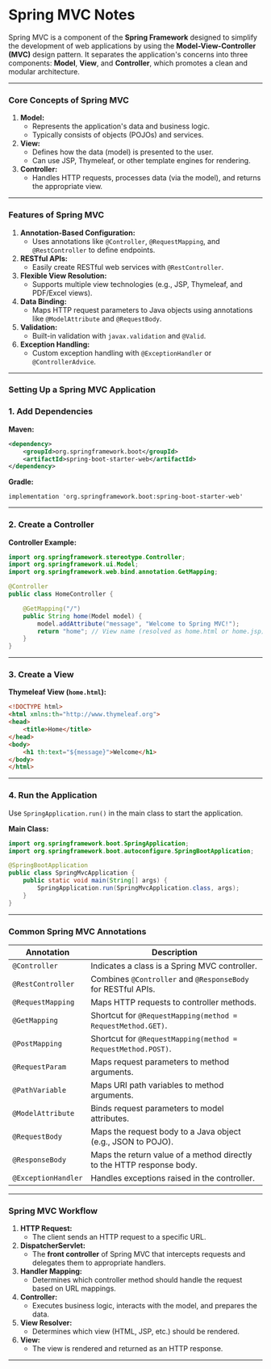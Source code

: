 # **Spring MVC Notes**

Spring MVC is a component of the **Spring Framework** designed to simplify the development of web applications by using the **Model-View-Controller (MVC)** design pattern. It separates the application's concerns into three components: **Model**, **View**, and **Controller**, which promotes a clean and modular architecture.

---

### **Core Concepts of Spring MVC**

1. **Model:**
    - Represents the application's data and business logic.
    - Typically consists of objects (POJOs) and services.
2. **View:**
    - Defines how the data (model) is presented to the user.
    - Can use JSP, Thymeleaf, or other template engines for rendering.
3. **Controller:**
    - Handles HTTP requests, processes data (via the model), and returns the appropriate view.

---

### **Features of Spring MVC**

1. **Annotation-Based Configuration:**
    - Uses annotations like `@Controller`, `@RequestMapping`, and `@RestController` to define endpoints.
2. **RESTful APIs:**
    - Easily create RESTful web services with `@RestController`.
3. **Flexible View Resolution:**
    - Supports multiple view technologies (e.g., JSP, Thymeleaf, and PDF/Excel views).
4. **Data Binding:**
    - Maps HTTP request parameters to Java objects using annotations like `@ModelAttribute` and `@RequestBody`.
5. **Validation:**
    - Built-in validation with `javax.validation` and `@Valid`.
6. **Exception Handling:**
    - Custom exception handling with `@ExceptionHandler` or `@ControllerAdvice`.

---

### **Setting Up a Spring MVC Application**

### **1. Add Dependencies**

**Maven:**

```xml
<dependency>
    <groupId>org.springframework.boot</groupId>
    <artifactId>spring-boot-starter-web</artifactId>
</dependency>

```

**Gradle:**

```
implementation 'org.springframework.boot:spring-boot-starter-web'

```

---

### **2. Create a Controller**

**Controller Example:**

```java
import org.springframework.stereotype.Controller;
import org.springframework.ui.Model;
import org.springframework.web.bind.annotation.GetMapping;

@Controller
public class HomeController {

    @GetMapping("/")
    public String home(Model model) {
        model.addAttribute("message", "Welcome to Spring MVC!");
        return "home"; // View name (resolved as home.html or home.jsp)
    }
}

```

---

### **3. Create a View**

**Thymeleaf View (`home.html`):**

```html
<!DOCTYPE html>
<html xmlns:th="http://www.thymeleaf.org">
<head>
    <title>Home</title>
</head>
<body>
    <h1 th:text="${message}">Welcome</h1>
</body>
</html>

```

---

### **4. Run the Application**

Use `SpringApplication.run()` in the main class to start the application.

**Main Class:**

```java
import org.springframework.boot.SpringApplication;
import org.springframework.boot.autoconfigure.SpringBootApplication;

@SpringBootApplication
public class SpringMvcApplication {
    public static void main(String[] args) {
        SpringApplication.run(SpringMvcApplication.class, args);
    }
}

```

---

### **Common Spring MVC Annotations**

| **Annotation** | **Description** |
| --- | --- |
| `@Controller` | Indicates a class is a Spring MVC controller. |
| `@RestController` | Combines `@Controller` and `@ResponseBody` for RESTful APIs. |
| `@RequestMapping` | Maps HTTP requests to controller methods. |
| `@GetMapping` | Shortcut for `@RequestMapping(method = RequestMethod.GET)`. |
| `@PostMapping` | Shortcut for `@RequestMapping(method = RequestMethod.POST)`. |
| `@RequestParam` | Maps request parameters to method arguments. |
| `@PathVariable` | Maps URI path variables to method arguments. |
| `@ModelAttribute` | Binds request parameters to model attributes. |
| `@RequestBody` | Maps the request body to a Java object (e.g., JSON to POJO). |
| `@ResponseBody` | Maps the return value of a method directly to the HTTP response body. |
| `@ExceptionHandler` | Handles exceptions raised in the controller. |

---

### **Spring MVC Workflow**

1. **HTTP Request:**
    - The client sends an HTTP request to a specific URL.
2. **DispatcherServlet:**
    - The **front controller** of Spring MVC that intercepts requests and delegates them to appropriate handlers.
3. **Handler Mapping:**
    - Determines which controller method should handle the request based on URL mappings.
4. **Controller:**
    - Executes business logic, interacts with the model, and prepares the data.
5. **View Resolver:**
    - Determines which view (HTML, JSP, etc.) should be rendered.
6. **View:**
    - The view is rendered and returned as an HTTP response.

---